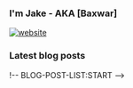 ### I'm Jake - AKA [Baxwar] 
[![website](https://img.shields.io/website?label=baxbot.net&style=for-the-badge&url=https%3A%2F%2Fbaxbot.net)](https://baxbot.net)


### Latest blog posts
!-- BLOG-POST-LIST:START --><!-- BLOG-POST-LIST:END -->
